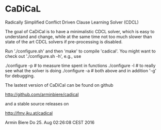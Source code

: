 # CaDiCaL
Radically Simplified Conflict Driven Clause Learning Solver (CDCL)

The goal of CaDiCal is to have a minimalistic CDCL solver,
which is easy to understand and change, while at the same
time not too much slower than state of the art CDCL solvers
if pre-processing is disabled.

Run './configure.sh' and then 'make' to compile 'cadical'.
You might want to check out './configure.sh -h', e.g., use

  ./configure -p # to measure time spent in functions
  ./configure -l # to really see what the solver is doing
  ./configure -a # both above and in addition '-g' for debugging.

The lastest version of CaDiCal can be found on github

  http://github.com/arminbiere/cadical

and a stable source releases on

  http://fmv.jku.at/cadical

Armin Biere
Do 25. Aug 02:26:08 CEST 2016
